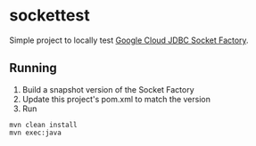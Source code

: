 # sockettest
Simple project to locally test
[Google Cloud JDBC Socket Factory](https://github.com/GoogleCloudPlatform/cloud-sql-jdbc-socket-factory).

## Running

1. Build a snapshot version of the Socket Factory
2. Update this project's pom.xml to match the version
3. Run
```
mvn clean install
mvn exec:java
```

